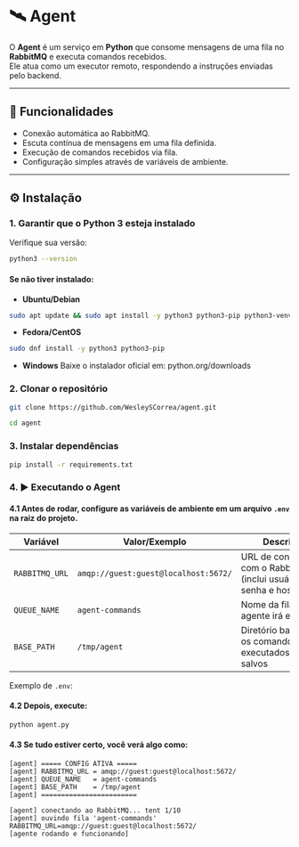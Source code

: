 # 🛰️ Agent

O **Agent** é um serviço em **Python** que consome mensagens de uma fila no **RabbitMQ** e executa comandos recebidos.  
Ele atua como um executor remoto, respondendo a instruções enviadas pelo backend.

---

## 🚀 Funcionalidades

- Conexão automática ao RabbitMQ.
- Escuta contínua de mensagens em uma fila definida.
- Execução de comandos recebidos via fila.
- Configuração simples através de variáveis de ambiente.

---

## ⚙️ Instalação

### 1. Garantir que o Python 3 esteja instalado
Verifique sua versão:

```bash
python3 --version
```

#### Se não tiver instalado:

* **Ubuntu/Debian**
```bash
sudo apt update && sudo apt install -y python3 python3-pip python3-venv
```

* **Fedora/CentOS**
```bash
sudo dnf install -y python3 python3-pip
```

* **Windows**
Baixe o instalador oficial em: python.org/downloads

### 2. Clonar o repositório

```bash
git clone https://github.com/WesleySCorrea/agent.git

cd agent
```

### 3. Instalar dependências

```bash
pip install -r requirements.txt
```

### 4. ▶️ Executando o Agent

#### 4.1 Antes de rodar, configure as variáveis de ambiente em um arquivo `.env` na raiz do projeto.  

| Variável        | Valor/Exemplo                              | Descrição                                                   |
|-----------------|--------------------------------------------|-------------------------------------------------------------|
| `RABBITMQ_URL`  | `amqp://guest:guest@localhost:5672/`       | URL de conexão com o RabbitMQ (inclui usuário, senha e host) |
| `QUEUE_NAME`    | `agent-commands`                           | Nome da fila que o agente irá escutar                       |
| `BASE_PATH`     | `/tmp/agent`                               | Diretório base onde os comandos serão executados/arquivos salvos |

Exemplo de `.env`:

#### 4.2 Depois, execute:

```bash
python agent.py
```

#### 4.3 Se tudo estiver certo, você verá algo como:
```text
[agent] ===== CONFIG ATIVA =====
[agent] RABBITMQ_URL = amqp://guest:guest@localhost:5672/
[agent] QUEUE_NAME   = agent-commands
[agent] BASE_PATH    = /tmp/agent
[agent] ========================

[agent] conectando ao RabbitMQ... tent 1/10
[agent] ouvindo fila 'agent-commands' RABBITMQ_URL=amqp://guest:guest@localhost:5672/
[agente rodando e funcionando]
```